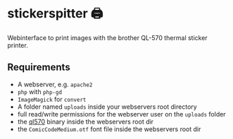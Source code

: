 # stickerspitter 🖨️
Webinterface to print images with the brother QL-570 thermal sticker printer.

## Requirements
* A webserver, e.g. `apache2`
* `php` with `php-gd`
* `ImageMagick` for `convert`
* A folder named `uploads` inside your webservers root directory
* full read/write permissions for the webserver user on the `uploads` folder
* the [ql570](https://github.com/sudomesh/ql570) binary inside the webservers root dir
* the `ComicCodeMedium.otf` font file inside the webservers root dir
